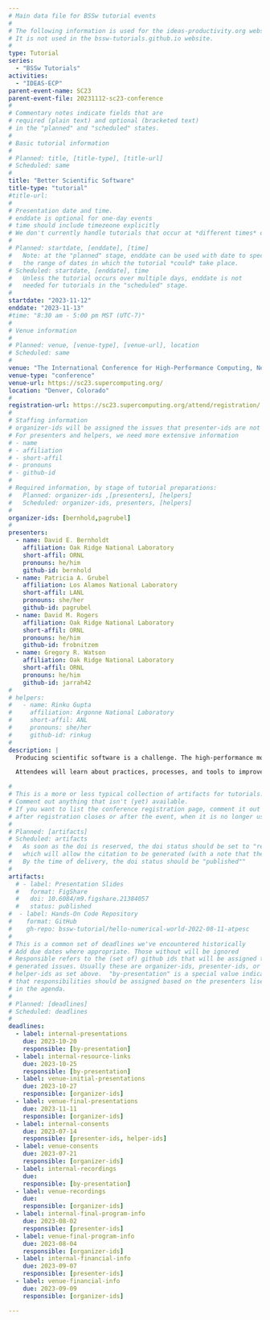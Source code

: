 ```yaml
---
# Main data file for BSSw tutorial events
#
# The following information is used for the ideas-productivity.org website only.
# It is not used in the bssw-tutorials.github.io website.
#
type: Tutorial
series:
  - "BSSw Tutorials"
activities:
  - "IDEAS-ECP"
parent-event-name: SC23
parent-event-file: 20231112-sc23-conference
#
# Commentary notes indicate fields that are
# required (plain text) and optional (bracketed text)
# in the "planned" and "scheduled" states.
#
# Basic tutorial information
#
# Planned: title, [title-type], [title-url]
# Scheduled: same
#
title: "Better Scientific Software"
title-type: "tutorial"
#title-url: 
#
# Presentation date and time.
# enddate is optional for one-day events
# time should include timezeone explicitly
# We don't currently handle tutorials that occur at *different times* on multiple days
#
# Planned: startdate, [enddate], [time]
#   Note: at the "planned" stage, enddate can be used with date to specify
#   the range of dates in which the tutorial *could* take place.
# Scheduled: startdate, [enddate], time
#   Unless the tutorial occurs over multiple days, enddate is not
#   needed for tutorials in the "scheduled" stage.
#
startdate: "2023-11-12"
enddate: "2023-11-13"
#time: "8:30 am - 5:00 pm MST (UTC-7)"
#
# Venue information
#
# Planned: venue, [venue-type], [venue-url], location
# Scheduled: same
#
venue: "The International Conference for High-Performance Computing, Networking, Storage, and Analysis (SC23)"
venue-type: "conference"
venue-url: https://sc23.supercomputing.org/
location: "Denver, Colorado"
#
registration-url: https://sc23.supercomputing.org/attend/registration/
#
# Staffing information
# organizer-ids will be assigned the issues that presenter-ids are not doing, basically
# For presenters and helpers, we need more extensive information
# - name
# - affiliation
# - short-affil
# - pronouns
# - github-id
#
# Required information, by stage of tutorial preparations:
#   Planned: organizer-ids ,[presenters], [helpers]
#   Scheduled: organizer-ids, presenters, [helpers]
#
organizer-ids: [bernhold,pagrubel]
#
presenters:
  - name: David E. Bernholdt
    affiliation: Oak Ridge National Laboratory
    short-affil: ORNL
    pronouns: he/him
    github-id: bernhold
  - name: Patricia A. Grubel
    affiliation: Los Alamos National Laboratory
    short-affil: LANL
    pronouns: she/her
    github-id: pagrubel
  - name: David M. Rogers
    affiliation: Oak Ridge National Laboratory
    short-affil: ORNL
    pronouns: he/him
    github-id: frobnitzem
  - name: Gregory R. Watson
    affiliation: Oak Ridge National Laboratory
    short-affil: ORNL
    pronouns: he/him
    github-id: jarrah42
#
# helpers:
#   - name: Rinku Gupta
#     affiliation: Argonne National Laboratory
#     short-affil: ANL
#     pronouns: she/her
#     github-id: rinkug
#
description: |
  Producing scientific software is a challenge. The high-performance modeling and simulation community, in particular, faces the confluence of disruptive changes in computing architectures and new opportunities (and demands) for greatly improved simulation capabilities, especially through coupling physics and scales. Simultaneously, computational science and engineering (CSE), as well as other areas of science, are experiencing an increasing focus on scientific reproducibility and software quality. Code coupling requires aggregate team interactions including integration of software processes and practices. These challenges demand large investments in scientific software development and improved practices. Focusing on improved developer productivity and software sustainability is both urgent and essential. 

  Attendees will learn about practices, processes, and tools to improve the productivity of those who develop CSE software, increase the sustainability of software artifacts, and enhance trustworthiness in their use. We will focus on aspects of scientific software development that are not adequately addressed by resources developed for industrial software engineering. Topics include the design, refactoring, and testing of complex scientific software systems; collaborative software development; and software packaging. The second half of this full-day tutorial will focus on reproducibility, and why and how to keep a lab notebook for computationally-based research.

#
# This is a more or less typical collection of artifacts for tutorials.
# Comment out anything that isn't (yet) available.
# If you want to list the conference registration page, comment it out
# after registration closes or after the event, when it is no longer useful.
#
# Planned: [artifacts]
# Scheduled: artifacts
#   As soon as the doi is reserved, the doi status should be set to "reserved", 
#   which will allow the citation to be generated (with a note that the slides are not yet published).
#   By the time of delivery, the doi status should be "published""
#
artifacts:
  # - label: Presentation Slides
  #   format: FigShare
  #   doi: 10.6084/m9.figshare.21384057
  #   status: published
#  - label: Hands-On Code Repository
#    format: GitHub
#    gh-repo: bssw-tutorial/hello-numerical-world-2022-08-11-atpesc
#
# This is a common set of deadlines we've encountered historically
# Add due dates where appropriate. Those without will be ignored
# Responsible refers to the (set of) github ids that will be assigned to
# generated issues. Usually these are organizer-ids, presenter-ids, or
# helper-ids as set above.  "by-presentation" is a special value indicating
# that responsibilities should be assigned based on the presenters liseted
# in the agenda.
#
# Planned: [deadlines]
# Scheduled: deadlines
#
deadlines:
  - label: internal-presentations
    due: 2023-10-20
    responsible: [by-presentation]
  - label: internal-resource-links
    due: 2023-10-25
    responsible: [by-presentation]
  - label: venue-initial-presentations
    due: 2023-10-27
    responsible: [organizer-ids]
  - label: venue-final-presentations
    due: 2023-11-11
    responsible: [organizer-ids]
  - label: internal-consents
    due: 2023-07-14
    responsible: [presenter-ids, helper-ids]
  - label: venue-consents
    due: 2023-07-21
    responsible: [organizer-ids]
  - label: internal-recordings
    due: 
    responsible: [by-presentation]
  - label: venue-recordings
    due: 
    responsible: [organizer-ids]
  - label: internal-final-program-info
    due: 2023-08-02
    responsible: [presenter-ids]
  - label: venue-final-program-info
    due: 2023-08-04
    responsible: [organizer-ids]
  - label: internal-financial-info
    due: 2023-09-07
    responsible: [presenter-ids]
  - label: venue-financial-info
    due: 2023-09-09
    responsible: [organizer-ids]

---
```


